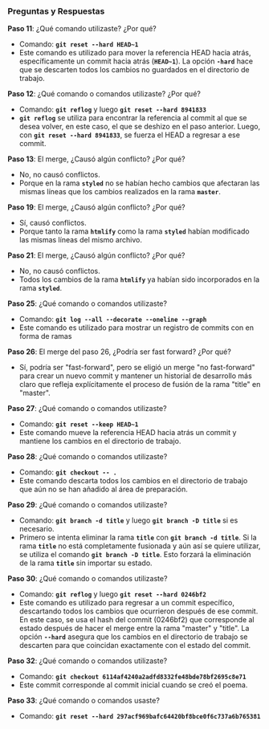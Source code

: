 ### **Preguntas y Respuestas**

**Paso 11**: ¿Qué comando utilizaste? ¿Por qué?

- Comando: **`git reset --hard HEAD~1`**
- Este comando es utilizado para mover la referencia HEAD hacia atrás, específicamente un commit hacia atrás (**`HEAD~1`**). La opción **`-hard`** hace que se descarten todos los cambios no guardados en el directorio de trabajo.

**Paso 12**: ¿Qué comando o comandos utilizaste? ¿Por qué?

- Comando: **`git reflog`** y luego **`git reset --hard 8941833`**
- **`git reflog`** se utiliza para encontrar la referencia al commit al que se desea volver, en este caso, el que se deshizo en el paso anterior. Luego, con **`git reset --hard 8941833`**, se fuerza el HEAD a regresar a ese commit.

**Paso 13**: El merge, ¿Causó algún conflicto? ¿Por qué?

- No, no causó conflictos.
- Porque en la rama **`styled`** no se habían hecho cambios que afectaran las mismas líneas que los cambios realizados en la rama **`master`**.

**Paso 19**: El merge, ¿Causó algún conflicto? ¿Por qué?

- Sí, causó conflictos.
- Porque tanto la rama **`htmlify`** como la rama **`styled`** habían modificado las mismas líneas del mismo archivo.

**Paso 21**: El merge, ¿Causó algún conflicto? ¿Por qué?

- No, no causó conflictos.
- Todos los cambios de la rama **`htmlify`** ya habían sido incorporados en la rama **`styled`**.

**Paso 25**: ¿Qué comando o comandos utilizaste?

- Comando: **`git log --all --decorate --oneline --graph`**
- Este comando es utilizado para mostrar un registro de commits con en forma de ramas


**Paso 26**: El merge del paso 26, ¿Podría ser fast forward? ¿Por qué?

- Sí, podría ser "fast-forward", pero se eligió un merge "no fast-forward" para crear un nuevo commit y mantener un historial de desarrollo más claro que refleja explícitamente el proceso de fusión de la rama "title" en "master".

**Paso 27**: ¿Qué comando o comandos utilizaste?

- Comando: **`git reset --keep HEAD~1`**
- Este comando mueve la referencia HEAD hacia atrás un commit y mantiene los cambios en el directorio de trabajo.

**Paso 28**: ¿Qué comando o comandos utilizaste?

- Comando: **`git checkout -- .`**
- Este comando descarta todos los cambios en el directorio de trabajo que aún no se han añadido al área de preparación.

**Paso 29**: ¿Qué comando o comandos utilizaste?

- Comando: **`git branch -d title`** y luego **`git branch -D title`** si es necesario.
- Primero se intenta eliminar la rama **`title`** con **`git branch -d title`**. Si la rama **`title`** no está completamente fusionada y aún así se quiere utilizar, se utiliza el comando **`git branch -D title`**. Esto forzará la eliminación de la rama **`title`** sin importar su estado.

**Paso 30**: ¿Qué comando o comandos utilizaste?

- Comando: **`git reflog`** y luego **`git reset --hard 0246bf2`**
- Este comando es utilizado para regresar a un commit específico, descartando todos los cambios que ocurrieron después de ese commit. En este caso, se usa el hash del commit (0246bf2) que corresponde al estado después de hacer el merge entre la rama "master" y "title". La opción **`--hard`** asegura que los cambios en el directorio de trabajo se descarten para que coincidan exactamente con el estado del commit.

**Paso 32**: ¿Qué comando o comandos utilizaste?

 - Comando: **`git checkout 6114af4240a2adfd8332fe48bde78bf2695c8e71`**
 - Este commit corresponde al commit inicial cuando se creó el poema.

**Paso 33**: ¿Qué comando o comandos usaste?

- Comando: **`git reset --hard 297acf969bafc64420bf8bce0f6c737a6b765381 `**
